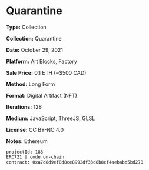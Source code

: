 # Quarantine

**Type:** Collection

**Collection:** Quarantine

**Date:** October 29, 2021

**Platform:** Art Blocks, Factory

**Sale Price:** 0.1 ETH (~$500 CAD)

**Method:** Long Form

**Format:** Digital Artifact (NFT)

**Iterations:** 128

**Medium:** JavaScript, ThreeJS, GLSL

**License:** CC BY-NC 4.0

**Notes:** Ethereum

```
projectId: 183
ERC721 | code on-chain
contract: 0xa7d8d9ef8d8ce8992df33d8b8cf4aebabd5bd270
```
